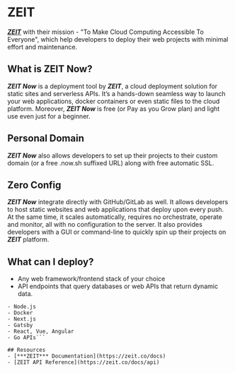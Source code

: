 # ZEIT
***[ZEIT](https://zeit.co/)*** with their mission - "To Make Cloud Computing Accessible To Everyone", which help developers to deploy their web projects with minimal effort and maintenance.
 
## What is ZEIT Now?
***ZEIT Now*** is a deployment tool by ***ZEIT***, a cloud deployment solution for static sites and serverless APIs. It’s a hands-down seamless way to launch your web applications, docker containers or even static files to the cloud platform. Moreover, ***ZEIT Now*** is free (or Pay as you Grow plan) and light use even just for a beginner. 

## Personal Domain
***ZEIT Now*** also allows developers to set up their projects to their custom domain (or a free .now.sh suffixed URL) along with free automatic SSL.

## Zero Config
***ZEIT Now*** integrate directly with GitHub/GitLab as well. It allows developers to host static websites and web applications that deploy upon every push. At the same time, it scales automatically, requires no orchestrate, operate and monitor, all with no configuration to the server. It also provides developers with a GUI or command-line to quickly spin up their projects on ***ZEIT*** platform. 

## What can I deploy?
- Any web framework/frontend stack of your choice
- API endpoints that query databases or web APIs that return dynamic data.

```####Examples:
- Node.js
- Docker
- Next.js
- Gatsby
- React, Vue, Angular
- Go APIs```

## Resources 
- [***ZEIT*** Documentation](https://zeit.co/docs)
- [ZEIT API Reference](https://zeit.co/docs/api)
